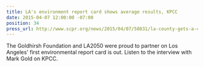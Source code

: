 ```yaml
---
title: LA's environment report card shows average results, KPCC
date: 2015-04-07 12:00:00 -07:00
position: 34
press_url: http://www.scpr.org/news/2015/04/07/50831/la-county-gets-a-c-on-the-environment/
---
```


The Goldhirsh Foundation and LA2050 were proud to partner on Los Angeles' first environmental report card is out. Listen to the interview with Mark Gold on KPCC.
